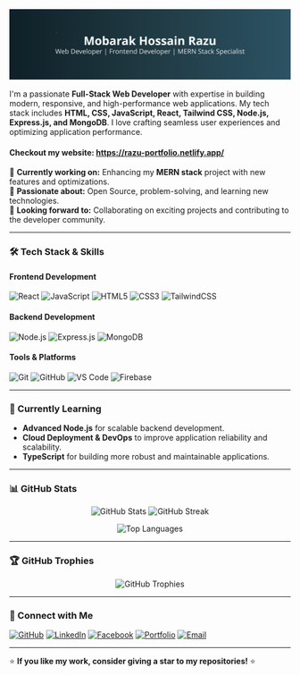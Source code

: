 <a href="https://www.facebook.com/mdmhrz/](https://www.facebook.com/mdmhrz">
<img src="https://raw.githubusercontent.com/mdmhrz/portfolio-assets/refs/heads/main/banner.svg" />
</a>


I'm a passionate **Full-Stack Web Developer** with expertise in building modern, responsive, and high-performance web applications. My tech stack includes **HTML, CSS, JavaScript, React, Tailwind CSS, Node.js, Express.js, and MongoDB**. I love crafting seamless user experiences and optimizing application performance.

#### Checkout my website: https://razu-portfolio.netlify.app/

🔹 **Currently working on:** Enhancing my **MERN stack** project with new features and optimizations.  
🔹 **Passionate about:** Open Source, problem-solving, and learning new technologies.  
🔹 **Looking forward to:** Collaborating on exciting projects and contributing to the developer community.  

---

### 🛠 Tech Stack & Skills  

#### **Frontend Development**  
![React](https://img.shields.io/badge/React-61DAFB?style=for-the-badge&logo=react&logoColor=black)
![JavaScript](https://img.shields.io/badge/JavaScript-F7DF1E?style=for-the-badge&logo=javascript&logoColor=black)
![HTML5](https://img.shields.io/badge/HTML5-E34F26?style=for-the-badge&logo=html5&logoColor=white)
![CSS3](https://img.shields.io/badge/CSS3-1572B6?style=for-the-badge&logo=css3&logoColor=white)
![TailwindCSS](https://img.shields.io/badge/Tailwind_CSS-38B2AC?style=for-the-badge&logo=tailwind-css&logoColor=white)

#### **Backend Development**  
![Node.js](https://img.shields.io/badge/Node.js-339933?style=for-the-badge&logo=node.js&logoColor=white)
![Express.js](https://img.shields.io/badge/Express.js-000000?style=for-the-badge&logo=express&logoColor=white)
![MongoDB](https://img.shields.io/badge/MongoDB-47A248?style=for-the-badge&logo=mongodb&logoColor=white)

#### **Tools & Platforms**  
![Git](https://img.shields.io/badge/Git-F05032?style=for-the-badge&logo=git&logoColor=white)
![GitHub](https://img.shields.io/badge/GitHub-181717?style=for-the-badge&logo=github&logoColor=white)
![VS Code](https://img.shields.io/badge/VS_Code-007ACC?style=for-the-badge&logo=visual-studio-code&logoColor=white)
![Firebase](https://img.shields.io/badge/Firebase-FFCA28?style=for-the-badge&logo=firebase&logoColor=black)

---

### 🌱 Currently Learning  
- **Advanced Node.js** for scalable backend development.  
- **Cloud Deployment & DevOps** to improve application reliability and scalability.  
- **TypeScript** for building more robust and maintainable applications.  

---

### 📊 GitHub Stats  

<p align="center">
  <img src="https://github-readme-stats.vercel.app/api?username=mdmhrz&show_icons=true&theme=default" alt="GitHub Stats" height="180px"/>
  <img src="https://github-readme-streak-stats.herokuapp.com/?user=mdmhrz&theme=default" alt="GitHub Streak" height="180px"/>
</p>

<p align="center">
  <img src="https://github-readme-stats.vercel.app/api/top-langs/?username=mdmhrz&layout=compact&theme=default" alt="Top Languages" height="180px"/>
</p>

---

### 🏆 GitHub Trophies  
<p align="center">
  <img src="https://github-profile-trophy.vercel.app/?username=mdmhrz&theme=flat&row=1&column=7" alt="GitHub Trophies" />
</p>

---

### 🤝 Connect with Me  

[![GitHub](https://img.shields.io/badge/GitHub-181717?style=for-the-badge&logo=github&logoColor=white)](https://github.com/mdmhrz)
[![LinkedIn](https://img.shields.io/badge/LinkedIn-0077B5?style=for-the-badge&logo=linkedin&logoColor=white)](https://www.linkedin.com/in/mdmhrz)
[![Facebook](https://img.shields.io/badge/Facebook-1877F2?style=for-the-badge&logo=facebook&logoColor=white)](https://www.facebook.com/mdmhrz)
[![Portfolio](https://img.shields.io/badge/Portfolio-FF7139?style=for-the-badge&logo=Firefox-Browser&logoColor=white)](https://github.com/mdmhrz)
[![Email](https://img.shields.io/badge/Email-D14836?style=for-the-badge&logo=gmail&logoColor=white)](mailto:your-email@example.com)

---

⭐ **If you like my work, consider giving a star to my repositories!** ⭐  
